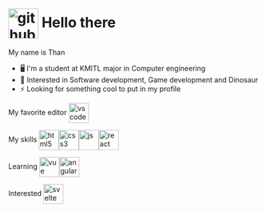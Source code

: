 # <img alt="github" src="https://media.giphy.com/media/KzJkzjggfGN5Py6nkT/giphy.gif" height="60" align="center"> Hello there

My name is Than
- 🖥 I'm a student at KMITL major in Computer engineering
- 🦕 Interested in Software development, Game development and Dinosaur
- ⚡ Looking for something cool to put in my profile

My favorite editor <img alt="vscode" src="https://media.giphy.com/media/IdyAQJVN2kVPNUrojM/giphy.gif" height="40" align="center">  

My skills <img alt="html5" src="https://media.giphy.com/media/XAxylRMCdpbEWUAvr8/giphy.gif" height="40" align="center"><img alt="css3" src="https://media.giphy.com/media/fsEaZldNC8A1PJ3mwp/giphy.gif" height="40" align="center"><img alt="js" src="https://media.giphy.com/media/ln7z2eWriiQAllfVcn/giphy.gif" height="40" align="center"><img alt="react" src="https://media.giphy.com/media/eNAsjO55tPbgaor7ma/giphy.gif" height="40" align="center">

Learning <img alt="vue" src="https://media.giphy.com/media/VgGthkhUvGgOit7Y9i/giphy.gif" height="40" align="center"><img alt="angular" src="https://media.giphy.com/media/XEDIHHp3i8bVoEdxd7/giphy.gif" height="40" align="center">  

Interested <img alt="svelte" src="https://media.giphy.com/media/Y1q8LF4Fc6DoQYC3fi/giphy.gif" height="40" align="center">
<p align="center">
  
  
  
  
  

  
  
</p>
